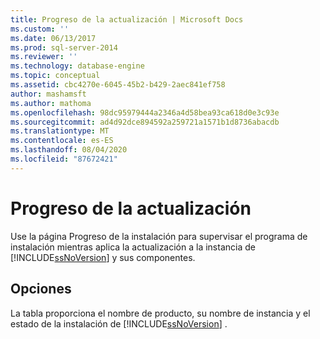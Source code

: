 ```yaml
---
title: Progreso de la actualización | Microsoft Docs
ms.custom: ''
ms.date: 06/13/2017
ms.prod: sql-server-2014
ms.reviewer: ''
ms.technology: database-engine
ms.topic: conceptual
ms.assetid: cbc4270e-6045-45b2-b429-2aec841ef758
author: mashamsft
ms.author: mathoma
ms.openlocfilehash: 98dc95979444a2346a4d58bea93ca618d0e3c93e
ms.sourcegitcommit: ad4d92dce894592a259721a1571b1d8736abacdb
ms.translationtype: MT
ms.contentlocale: es-ES
ms.lasthandoff: 08/04/2020
ms.locfileid: "87672421"
---
```

# <a name="update-progress"></a>Progreso de la actualización
  Use la página Progreso de la instalación para supervisar el programa de instalación mientras aplica la actualización a la instancia de [!INCLUDE[ssNoVersion](../../includes/ssnoversion-md.md)] y sus componentes.  
  
## <a name="options"></a>Opciones  
 La tabla proporciona el nombre de producto, su nombre de instancia y el estado de la instalación de [!INCLUDE[ssNoVersion](../../includes/ssnoversion-md.md)] .  
  
  
